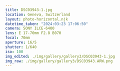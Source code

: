 ```yaml
---
title: DSC03943-1.jpg
location: Geneva, Switzerland
layout: photo-horizontal.njk
datetime_taken: "2024:03:23 17:06:50"
camera: SONY ILCE-6400
lens: E 17-70mm F2.8 B070
focal: 70mm
aperture: 16/5
shutter: 1/640
iso: 100
img_edited: ./img/gallery/gallery3/DSC03943-1.jpg
img_raw: ./img/gallery/gallery3/DSC03943.ARW.png
---
```

